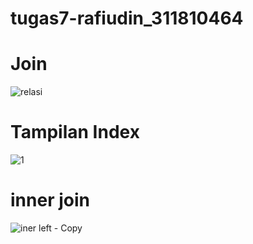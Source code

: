 # tugas7-rafiudin_311810464

# Join

![relasi](https://user-images.githubusercontent.com/46749109/124350238-b1cb8700-dc1d-11eb-9bdc-13ccbce22539.JPG)

# Tampilan Index

![1](https://user-images.githubusercontent.com/46749109/124350252-c90a7480-dc1d-11eb-93aa-d7b3f89f8739.JPG)

# inner join

![iner   left - Copy](https://user-images.githubusercontent.com/46749109/124350263-d4f63680-dc1d-11eb-96b9-e12690d00133.JPG)


